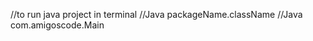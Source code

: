//to run java project in terminal
        //Java packageName.className
        //Java com.amigoscode.Main
